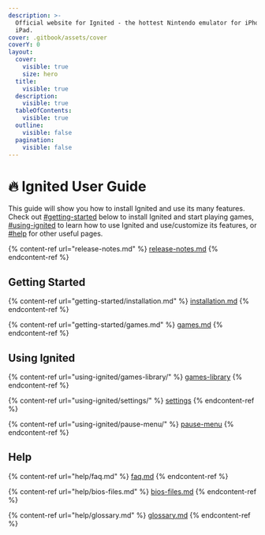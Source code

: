 ```yaml
---
description: >-
  Official website for Ignited - the hottest Nintendo emulator for iPhone and
  iPad.
cover: .gitbook/assets/cover
coverY: 0
layout:
  cover:
    visible: true
    size: hero
  title:
    visible: true
  description:
    visible: true
  tableOfContents:
    visible: true
  outline:
    visible: false
  pagination:
    visible: false
---
```


# 🔥 Ignited User Guide

This guide will show you how to install Ignited and use its many features. Check out [#getting-started](./#getting-started "mention") below to install Ignited and start playing games, [#using-ignited](./#using-ignited "mention") to learn how to use Ignited and use/customize its features, or [#help](./#help "mention") for other useful pages.

{% content-ref url="release-notes.md" %}
[release-notes.md](release-notes.md)
{% endcontent-ref %}

## Getting Started

{% content-ref url="getting-started/installation.md" %}
[installation.md](getting-started/installation.md)
{% endcontent-ref %}

{% content-ref url="getting-started/games.md" %}
[games.md](getting-started/games.md)
{% endcontent-ref %}

## Using Ignited

{% content-ref url="using-ignited/games-library/" %}
[games-library](using-ignited/games-library/)
{% endcontent-ref %}

{% content-ref url="using-ignited/settings/" %}
[settings](using-ignited/settings/)
{% endcontent-ref %}

{% content-ref url="using-ignited/pause-menu/" %}
[pause-menu](using-ignited/pause-menu/)
{% endcontent-ref %}

## Help

{% content-ref url="help/faq.md" %}
[faq.md](help/faq.md)
{% endcontent-ref %}

{% content-ref url="help/bios-files.md" %}
[bios-files.md](help/bios-files.md)
{% endcontent-ref %}

{% content-ref url="help/glossary.md" %}
[glossary.md](help/glossary.md)
{% endcontent-ref %}
